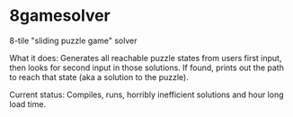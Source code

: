# 8gamesolver
8-tile "sliding puzzle game" solver

What it does: Generates all reachable puzzle states from users first input, then looks for second input in those solutions. If found, prints out the path to reach that state (aka a solution to the puzzle).

Current status: Compiles, runs, horribly inefficient solutions and hour long load time.
